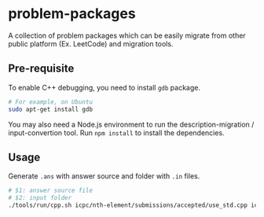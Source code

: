 # problem-packages

A collection of problem packages which can be easily migrate from other public platform (Ex. LeetCode) and migration tools.

## Pre-requisite

To enable C++ debugging, you need to install `gdb` package.

```sh
# For example, on Ubuntu
sudo apt-get install gdb
```

You may also need a Node.js environment to run the description-migration / input-convertion tool. Run `npm install` to install the dependencies.

## Usage

Generate `.ans` with answer source and folder with `.in` files.

```sh
# $1: answer source file
# $2: input folder
./tools/run/cpp.sh icpc/nth-element/submissions/accepted/use_std.cpp icpc/nth-element/data/secret
```